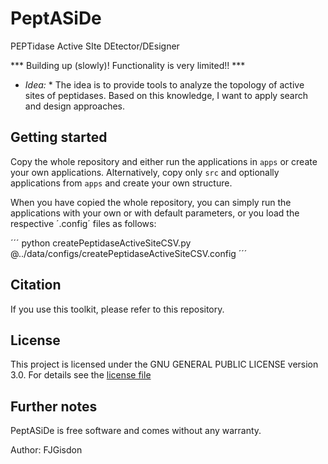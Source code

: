# PeptASiDe
PEPTidase Active SIte DEtector/DEsigner

*** Building up (slowly)! Functionality is very limited!! ***

* *Idea:* *
The idea is to provide tools to analyze the topology of active sites of peptidases. Based on this knowledge, I want to apply search and design approaches.

## Getting started
Copy the whole repository and either run the applications in `apps` or create your own applications. Alternatively, copy only `src` and optionally applications from `apps` and create your own structure.

When you have copied the whole repository, you can simply run the applications with your own or with default parameters, or you load the respective ´.config´ files as follows:

´´´
python createPeptidaseActiveSiteCSV.py @../data/configs/createPeptidaseActiveSiteCSV.config
´´´

## Citation
If you use this toolkit, please refer to this repository.

## License
This project is licensed under the GNU GENERAL PUBLIC LICENSE version 3.0. For details see the [license file](https://github.com/FJGisdon/PeptASiDe/blob/main/LICENSE)

## Further notes
PeptASiDe is free software and comes without any warranty.

Author: FJGisdon
